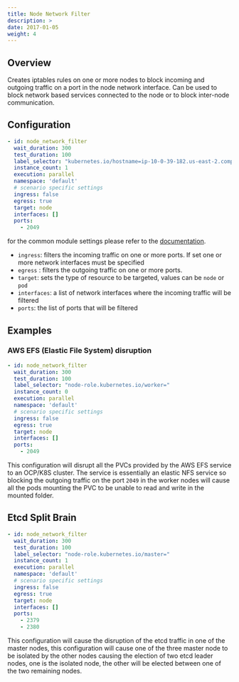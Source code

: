```yaml
---
title: Node Network Filter
description: >
date: 2017-01-05
weight: 4
---
```


## Overview

Creates iptables rules on one or more nodes to block incoming and outgoing traffic on a port in the node network interface. Can be used to block network based services connected to the node or to block inter-node communication.

## Configuration 

```yaml
- id: node_network_filter
  wait_duration: 300
  test_duration: 100
  label_selector: "kubernetes.io/hostname=ip-10-0-39-182.us-east-2.compute.internal"
  instance_count: 1
  execution: parallel
  namespace: 'default'
  # scenario specific settings
  ingress: false
  egress: true
  target: node
  interfaces: []
  ports:
    - 2049
```

for the common module settings please refer to the [documentation](docs/scenarios/network-chaos-ng-scenario/network-chaos-ng-scenario-api/#basenetworkchaosconfig-base-module-configuration).

- `ingress`: filters the incoming traffic on one or more ports. If set one or more network interfaces must be specified
- `egress` : filters the outgoing traffic on one or more ports.
- `target`: sets the type of resource to be targeted, values can be `node` or `pod`
- `interfaces`: a list of network interfaces where the incoming traffic will be filtered
- `ports`: the list of ports that will be filtered


## Examples
### AWS EFS (Elastic File System) disruption

```yaml
- id: node_network_filter
  wait_duration: 300
  test_duration: 100
  label_selector: "node-role.kubernetes.io/worker="
  instance_count: 0
  execution: parallel
  namespace: 'default'
  # scenario specific settings
  ingress: false
  egress: true
  target: node
  interfaces: []
  ports:
    - 2049
```

This configuration will disrupt all the PVCs provided by the AWS EFS service to an OCP/K8S cluster. The service is essentially an elastic NFS service so blocking the outgoing traffic on the port `2049` in the worker nodes will cause all the pods mounting the PVC to be unable to read and write in the mounted folder.


## Etcd Split Brain

```yaml
- id: node_network_filter
  wait_duration: 300
  test_duration: 100
  label_selector: "node-role.kubernetes.io/master="
  instance_count: 1
  execution: parallel
  namespace: 'default'
  # scenario specific settings
  ingress: false
  egress: true
  target: node
  interfaces: []
  ports:
    - 2379
    - 2380
```

This configuration will cause the disruption of the etcd traffic in one of the master nodes, this configuration will cause one of the three master node  to be isolated by the other nodes causing the election of two etcd leader nodes, one is the isolated node, the other will be elected between one of the two remaining nodes.
